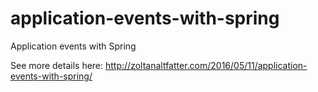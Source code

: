 # application-events-with-spring

Application events with Spring

See more details here:
http://zoltanaltfatter.com/2016/05/11/application-events-with-spring/